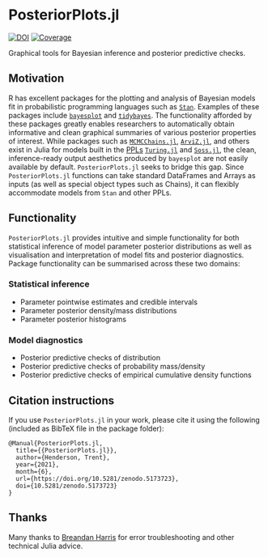 # PosteriorPlots.jl

[![DOI](https://zenodo.org/badge/386667603.svg)](https://zenodo.org/badge/latestdoi/386667603)
[![Coverage](https://codecov.io/gh/hendersontrent/PosteriorPlots.jl/branch/master/graph/badge.svg)](https://codecov.io/gh/hendersontrent/PosteriorPlots.jl)

Graphical tools for Bayesian inference and posterior predictive checks.

## Motivation

R has excellent packages for the plotting and analysis of Bayesian models fit in probabilistic programming languages such as [`Stan`](https://mc-stan.org). Examples of these packages include [`bayesplot`](http://mc-stan.org/bayesplot/) and [`tidybayes`](http://mjskay.github.io/tidybayes/). The functionality afforded by these packages greatly enables researchers to automatically obtain informative and clean graphical summaries of various posterior properties of interest. While packages such as [`MCMCChains.jl`](https://turinglang.github.io/MCMCChains.jl/dev/), [`ArviZ.jl`](https://arviz-devs.github.io/ArviZ.jl/stable/), and others exist in Julia for models built in the [PPLs](https://en.wikipedia.org/wiki/Probabilistic_programming) [`Turing.jl`](https://turing.ml/stable/) and [`Soss.jl`](https://github.com/cscherrer/Soss.jl), the clean, inference-ready output aesthetics produced by `bayesplot` are not easily available by default. `PosteriorPlots.jl` seeks to bridge this gap. Since `PosteriorPlots.jl` functions can take standard DataFrames and Arrays as inputs (as well as special object types such as Chains), it can flexibly accommodate models from `Stan` and other PPLs.

## Functionality

`PosteriorPlots.jl` provides intuitive and simple functionality for both statistical inference of model parameter posterior distributions as well as visualisation and interpretation of model fits and posterior diagnostics. Package functionality can be summarised across these two domains:

### Statistical inference

* Parameter pointwise estimates and credible intervals
* Parameter posterior density/mass distributions
* Parameter posterior histograms

### Model diagnostics

* Posterior predictive checks of distribution
* Posterior predictive checks of probability mass/density
* Posterior predictive checks of empirical cumulative density functions

## Citation instructions

If you use `PosteriorPlots.jl` in your work, please cite it using the following (included as BibTeX file in the package folder):

```
@Manual{PosteriorPlots.jl,
  title={{PosteriorPlots.jl}},
  author={Henderson, Trent},
  year={2021},
  month={6},
  url={https://doi.org/10.5281/zenodo.5173723},
  doi={10.5281/zenodo.5173723}
}
```

## Thanks

Many thanks to [Breandan Harris](https://github.com/brendanjohnharris) for error troubleshooting and other technical Julia advice.
